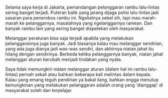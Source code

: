 
Selama saya kerja di Jakarta, pemandangan pelanggaran rambu lalu-lintas sering banget terjadi. Puteran balik yang jarang dijaga polisi lalu-lintas jadi sasaran para penerobos rambu ini. Ngeliatnya sebel sih, tapi mau marah-marah ke pelanggarnya, masalahnya yang ngelanggarnya ramean. Dan banyak rambu lain yang sering banget dispelekan oleh masyarakat. 

Melanggar peraturan bisa saja terjadi apabila yang melakukan pelanggarannya juga banyak. Jadi biasanya kalau mau melanggar sendirian, yang ada juga dianya jadi was-was sendiri, dan akhirnya niatan jahat itu hilang dengan sendirinya. Berbeda ketika pelanggarnya banyak, niatan jahat melanggar aturan berubah menjadi tindakan yang nyata. 

Saya tidak memungkiri niatan melanggar aturan (dalam hal ini rambu lalu-lintas) pernah sekali atau bahkan beberapa kali melintas dalam kepala. Kalau yang emang teguh pendirian ya bakal ilang, bahkan engga menutup kemungkinan yang melakukan pelanggaran adalah orang yang 'dianggap' di masyarakat soleh dan terpelajar. 

